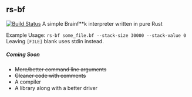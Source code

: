 ## rs-bf
[![Build Status](https://travis-ci.org/TacoCoder/rs-bf.svg?branch=master)](https://travis-ci.org/TacoCoder/rs-bf)
A simple Brainf**k interpreter written in pure Rust

Example Usage: `rs-bf some_file.bf --stack-size 30000 --stack-value 0`   
Leaving `[FILE]` blank uses stdin instead.

##### Coming Soon
* ~~More/better command line arguments~~
* ~~Cleaner code with comments~~
* A compiler
* A library along with a better driver
